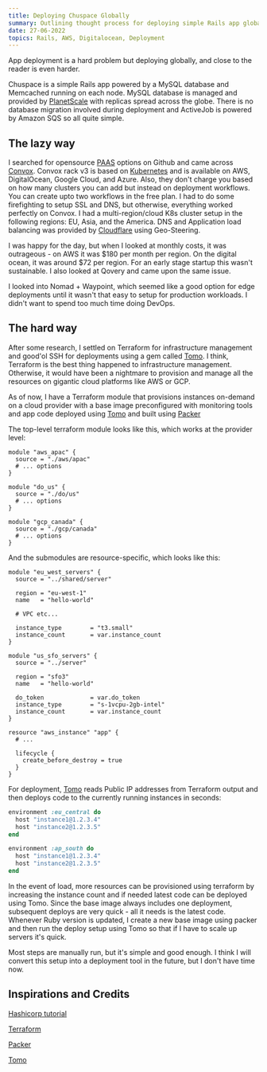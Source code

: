 ```yaml
---
title: Deploying Chuspace Globally
summary: Outlining thought process for deploying simple Rails app globally
date: 27-06-2022
topics: Rails, AWS, Digitalocean, Deployment
---
```


App deployment is a hard problem but deploying globally, and close to the reader is even harder.

Chuspace is a simple Rails app powered by a MySQL database and Memcached running on each node. MySQL database is managed and provided by [PlanetScale](https://planetscale.com/) with replicas spread across the globe. There is no database migration involved during deployment and ActiveJob is powered by Amazon SQS so all quite simple.

## The lazy way

I searched for opensource [PAAS](https://github.com/search?o=desc&q=paas&s=updated&type=Repositories) options on Github and came across [Convox](https://convox.com/). Convox rack v3 is based on [Kubernetes](https://kubernetes.io/) and is available on AWS, DigitalOcean, Google Cloud, and Azure. Also, they don't charge you based on how many clusters you can add but instead on deployment workflows. You can create upto two workflows in the free plan. I had to do some firefighting to setup SSL and DNS, but otherwise, everything worked perfectly on Convox. I had a multi-region/cloud K8s cluster setup in the following regions: EU, Asia, and the America. DNS and Application load balancing was provided by [Cloudflare](https://www.cloudflare.com/en-gb/load-balancing/) using Geo-Steering.

I was happy for the day, but when I looked at monthly costs, it was outrageous - on AWS it was $180 per month per region. On the digital ocean, it was around $72 per region. For an early stage startup this wasn't sustainable. I also looked at Qovery and came upon the same issue.

I looked into Nomad + Waypoint, which seemed like a good option for edge deployments until it wasn't that easy to setup for production workloads. I didn't want to spend too much time doing DevOps.

## The hard way

After some research, I settled on Terraform for infrastructure management and good'ol SSH for deployments using a gem called [Tomo](https://github.com/mattbrictson/tomo). I think, Terraform is the best thing happened to infrastructure management. Otherwise, it would have been a nightmare to provision and manage all the resources on gigantic cloud platforms like AWS or GCP.

As of now, I have a Terraform module that provisions instances on-demand on a cloud provider with a base image preconfigured with monitoring tools and app code deployed using [Tomo](https://github.com/mattbrictson/tomo) and built using [Packer](https://www.packer.io/)

The top-level terraform module looks like this, which works at the provider level:

```hcl
module "aws_apac" {
  source = "./aws/apac"
  # ... options
}

module "do_us" {
  source = "./do/us"
  # ... options
}

module "gcp_canada" {
  source = "./gcp/canada"
  # ... options
}
```

And the submodules are resource-specific, which looks like this:

```hcl
module "eu_west_servers" {
  source = "../shared/server"

  region = "eu-west-1"
  name   = "hello-world"

  # VPC etc...

  instance_type        = "t3.small"
  instance_count       = var.instance_count
}
```

```hcl
module "us_sfo_servers" {
  source = "../server"

  region = "sfo3"
  name   = "hello-world"

  do_token             = var.do_token
  instance_type        = "s-1vcpu-2gb-intel"
  instance_count       = var.instance_count
}
```

```hcl
resource "aws_instance" "app" {
  # ...

  lifecycle {
    create_before_destroy = true
  }
}
```

For deployment, [Tomo](https://github.com/mattbrictson/tomo) reads Public IP addresses from Terraform output and then deploys code to the currently running instances in seconds:

```rb
environment :eu_central do
  host "instance1@1.2.3.4"
  host "instance2@1.2.3.5"
end

environment :ap_south do
  host "instance1@1.2.3.4"
  host "instance2@1.2.3.5"
end
```

In the event of load, more resources can be provisioned using terraform by increasing the instance count and if needed latest code can be deployed using Tomo. Since the base image always includes one deployment, subsequent deploys are very quick - all it needs is the latest code. Whenever Ruby version is updated, I create a new base image using packer and then run the deploy setup using Tomo so that if I have to scale up servers it's quick.

Most steps are manually run, but it's simple and good enough. I think I will convert this setup into a deployment tool in the future, but I don't have time now.

## Inspirations and Credits

[Hashicorp tutorial](https://www.hashicorp.com/blog/terraform-feature-toggles-blue-green-deployments-canary-test)

[Terraform](https://www.terraform.io/)

[Packer](https://www.packer.io/)

[Tomo](https://github.com/mattbrictson/tomo)